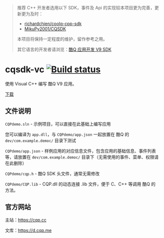> 推荐 C++ 开发者选用以下 SDK，事件及 Api 的实现较本项目更为完善，更新更为及时：
>
> * [richardchien/coolq-cpp-sdk](https://github.com/richardchien/coolq-cpp-sdk)
> * [MikuPy2001/CQSDK](https://github.com/MikuPy2001/CQSDK)
>
> 本项目将保持一定程度的维护，留作参考之用。
>
> 其它语言的开发者请浏览：[酷Q 应用开发 V9 SDK](https://cqp.cc/t/15124)

# cqsdk-vc [![Build status](https://ci.appveyor.com/api/projects/status/b45ik9dass1rnrnj?svg=true)](https://ci.appveyor.com/project/Coxxs/cqsdk-vc)

使用 Visual C++ 编写 酷Q V9 应用。

[下载](https://github.com/CoolQ/cqsdk-vc/archive/master.zip)

文件说明
--------
`CQPdemo.sln` - 示例项目，可以直接在此基础上编写应用

您可以编译为 `app.dll`，与 `CQPdemo/app.json` 一起放置在 酷Q 的 `dev/com.example.democ/` 目录下测试

`CQPdemo/app.json` - 样例应用的对应信息文件，包含应用的基础信息、事件列表等，请放置在 `dev/com.example.democ/` 目录下（无需使用的事件、菜单、权限请在此删除）

`CQPdemo/cqp.h` - 酷Q SDK 头文件，通常无需修改

`CQPdemo/CQP.lib` - CQP.dll 的动态连接 .lib 文件，便于 C、C++ 等调用 酷Q 的方法。

官方网站
--------
主站：https://cqp.cc

文库：https://d.cqp.me
